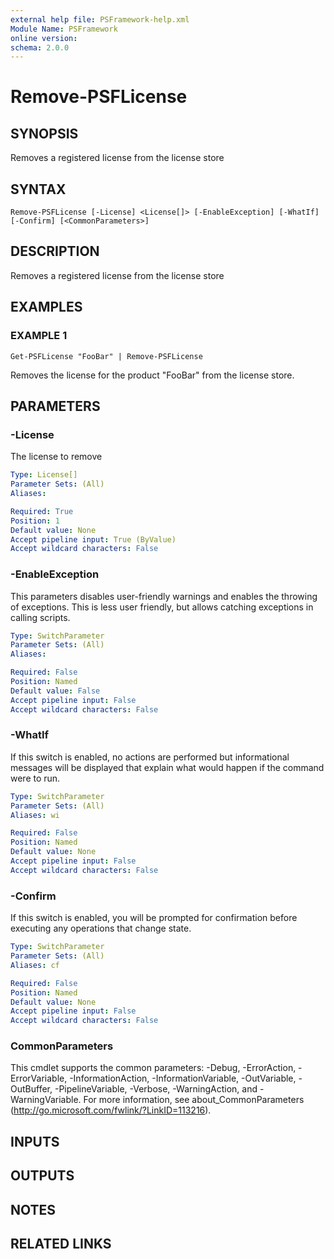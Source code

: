 ```yaml
---
external help file: PSFramework-help.xml
Module Name: PSFramework
online version:
schema: 2.0.0
---
```


# Remove-PSFLicense

## SYNOPSIS
Removes a registered license from the license store

## SYNTAX

```
Remove-PSFLicense [-License] <License[]> [-EnableException] [-WhatIf] [-Confirm] [<CommonParameters>]
```

## DESCRIPTION
Removes a registered license from the license store

## EXAMPLES

### EXAMPLE 1
```
Get-PSFLicense "FooBar" | Remove-PSFLicense
```

Removes the license for the product "FooBar" from the license store.

## PARAMETERS

### -License
The license to remove

```yaml
Type: License[]
Parameter Sets: (All)
Aliases:

Required: True
Position: 1
Default value: None
Accept pipeline input: True (ByValue)
Accept wildcard characters: False
```

### -EnableException
This parameters disables user-friendly warnings and enables the throwing of exceptions.
This is less user friendly, but allows catching exceptions in calling scripts.

```yaml
Type: SwitchParameter
Parameter Sets: (All)
Aliases:

Required: False
Position: Named
Default value: False
Accept pipeline input: False
Accept wildcard characters: False
```

### -WhatIf
If this switch is enabled, no actions are performed but informational messages will be displayed that explain what would happen if the command were to run.

```yaml
Type: SwitchParameter
Parameter Sets: (All)
Aliases: wi

Required: False
Position: Named
Default value: None
Accept pipeline input: False
Accept wildcard characters: False
```

### -Confirm
If this switch is enabled, you will be prompted for confirmation before executing any operations that change state.

```yaml
Type: SwitchParameter
Parameter Sets: (All)
Aliases: cf

Required: False
Position: Named
Default value: None
Accept pipeline input: False
Accept wildcard characters: False
```

### CommonParameters
This cmdlet supports the common parameters: -Debug, -ErrorAction, -ErrorVariable, -InformationAction, -InformationVariable, -OutVariable, -OutBuffer, -PipelineVariable, -Verbose, -WarningAction, and -WarningVariable.
For more information, see about_CommonParameters (http://go.microsoft.com/fwlink/?LinkID=113216).

## INPUTS

## OUTPUTS

## NOTES

## RELATED LINKS
